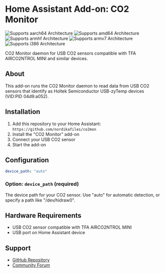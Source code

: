 # Home Assistant Add-on: CO2 Monitor

![Supports aarch64 Architecture][aarch64-shield] ![Supports amd64 Architecture][amd64-shield] ![Supports armhf Architecture][armhf-shield] ![Supports armv7 Architecture][armv7-shield] ![Supports i386 Architecture][i386-shield]

CO2 Monitor daemon for USB CO2 sensors compatible with TFA AIRCO2NTROL MINI and similar devices.

## About

This add-on runs the CO2 Monitor daemon to read data from USB CO2 sensors that identify as Holtek Semiconductor USB-zyTemp devices (VID:PID 04d9:a052).

## Installation

1. Add this repository to your Home Assistant: `https://github.com/nordikafiles/co2mon`
2. Install the "CO2 Monitor" add-on
3. Connect your USB CO2 sensor
4. Start the add-on

## Configuration

```yaml
device_path: "auto"
```

### Option: `device_path` (required)

The device path for your CO2 sensor. Use "auto" for automatic detection, or specify a path like "/dev/hidraw0".

## Hardware Requirements

- USB CO2 sensor compatible with TFA AIRCO2NTROL MINI
- USB port on Home Assistant device

## Support

- [GitHub Repository][github]
- [Community Forum][forum]

[aarch64-shield]: https://img.shields.io/badge/aarch64-yes-green.svg
[amd64-shield]: https://img.shields.io/badge/amd64-yes-green.svg
[armhf-shield]: https://img.shields.io/badge/armhf-yes-green.svg
[armv7-shield]: https://img.shields.io/badge/armv7-yes-green.svg
[i386-shield]: https://img.shields.io/badge/i386-yes-green.svg
[github]: https://github.com/nordikafiles/co2mon
[forum]: https://community.home-assistant.io